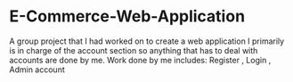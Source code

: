 # E-Commerce-Web-Application
A group project that I had worked on to create a web application
I primarily is in charge of the account section so anything that has to deal with accounts are done by me.
Work done by me includes: Register , Login , Admin account
